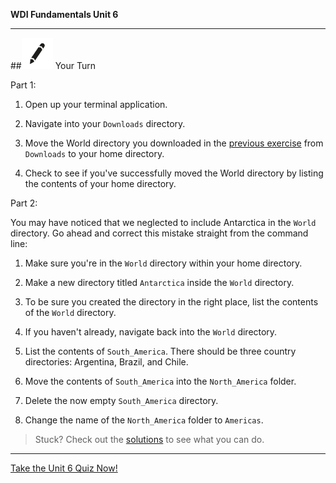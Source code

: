 **WDI Fundamentals Unit 6**

---

##![Your Turn](../assets/exercise.png) Your Turn

Part 1:

1) Open up your terminal application.

2) Navigate into your `Downloads` directory.

3) Move the World directory you downloaded in the [previous exercise](07_exercise.md) from `Downloads` to your home directory.

4) Check to see if you've successfully moved the World directory by listing the contents of your home directory.

Part 2:

You may have noticed that we neglected to include Antarctica in the `World` directory. Go ahead and correct this mistake straight from the command line:

1) Make sure you're in the `World` directory within your home directory.

2) Make a new directory titled `Antarctica` inside the `World` directory.

3) To be sure you created the directory in the right place, list the contents of the `World` directory.

4) If you haven't already, navigate back into the `World` directory.

5. List the contents of `South_America`. There should be three country directories: Argentina, Brazil, and Chile.

7. Move the contents of `South_America` into the `North_America` folder.

8. Delete the now empty `South_America` directory.

9. Change the name of the `North_America` folder to `Americas`.

> Stuck? Check out the [solutions](../exercise-solutions.md) to see what you can do.


---

[Take the Unit 6 Quiz Now!](13_quiz.md)
